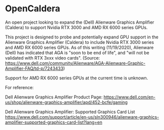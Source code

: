 # OpenCaldera
An open project looking to expand the (Dell) Alienware Graphics Amplifier (Caldera) to support Nvidia RTX 3000 and AMD RX 6000 series GPUs.

This project is designed to probe and potentially expand GPU support in the Alienware Graphics Amplifier (Caldera) to include Nvidia RTX 3000 series and AMD RX 6000 series GPUs.
As of this writing (11/19/2020), Alienware (Dell) has indicated that AGA is "soon to be end of life", and "will not be validated with RTX 3xxx video cards". (Source: https://www.dell.com/community/Alienware/AGA-Alienware-Graphic-Amplifier-FAQ/td-p/7243433)

Support for AMD RX 6000 series GPUs at the current time is unknown.

For reference:

Dell Alienware Graphics Amplifier Product Page:
https://www.dell.com/en-us/shop/alienware-graphics-amplifier/apd/452-bcfe/gaming

Dell Alienware Graphics Amplifier: Supported Graphics Card List
https://www.dell.com/support/article/en-us/sln300946/alienware-graphics-amplifier-supported-graphics-card-list?lang=en
